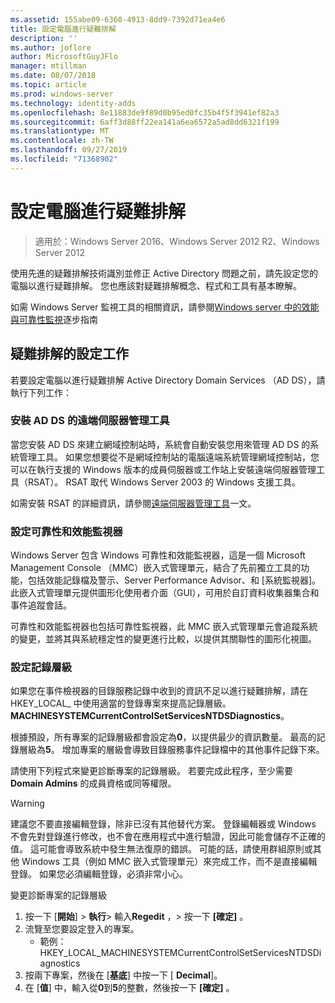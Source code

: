 ```yaml
---
ms.assetid: 155abe09-6360-4913-8dd9-7392d71ea4e6
title: 設定電腦進行疑難排解
description: ''
ms.author: joflore
author: MicrosoftGuyJFlo
manager: mtillman
ms.date: 08/07/2018
ms.topic: article
ms.prod: windows-server
ms.technology: identity-adds
ms.openlocfilehash: 8e11883de9f89d0b95ed0fc35b4f5f3941ef82a3
ms.sourcegitcommit: 6aff3d88ff22ea141a6ea6572a5ad8dd6321f199
ms.translationtype: MT
ms.contentlocale: zh-TW
ms.lasthandoff: 09/27/2019
ms.locfileid: "71368902"
---
```

# <a name="configuring-a-computer-for-troubleshooting"></a>設定電腦進行疑難排解

>適用於：Windows Server 2016、Windows Server 2012 R2、Windows Server 2012

使用先進的疑難排解技術識別並修正 Active Directory 問題之前，請先設定您的電腦以進行疑難排解。 您也應該對疑難排解概念、程式和工具有基本瞭解。

如需 Windows Server 監視工具的相關資訊，請參閱[Windows server 中的效能與可靠性監視](https://go.microsoft.com/fwlink/?LinkId=123737)逐步指南

## <a name="configuration-tasks-for-troubleshooting"></a>疑難排解的設定工作

若要設定電腦以進行疑難排解 Active Directory Domain Services （AD DS），請執行下列工作：

### <a name="install-remote-server-administration-tools-for-ad-ds"></a>安裝 AD DS 的遠端伺服器管理工具

當您安裝 AD DS 來建立網域控制站時，系統會自動安裝您用來管理 AD DS 的系統管理工具。 如果您想要從不是網域控制站的電腦遠端系統管理網域控制站，您可以在執行支援的 Windows 版本的成員伺服器或工作站上安裝遠端伺服器管理工具（RSAT）。 RSAT 取代 Windows Server 2003 的 Windows 支援工具。

如需安裝 RSAT 的詳細資訊，請參閱[遠端伺服器管理工具](https://docs.microsoft.com/windows-server/remote/remote-server-administration-tools)一文。

### <a name="configure-reliability-and-performance-monitor"></a>設定可靠性和效能監視器

Windows Server 包含 Windows 可靠性和效能監視器，這是一個 Microsoft Management Console （MMC）嵌入式管理單元，結合了先前獨立工具的功能，包括效能記錄檔及警示、Server Performance Advisor、和 [系統監視器]。 此嵌入式管理單元提供圖形化使用者介面（GUI），可用於自訂資料收集器集合和事件追蹤會話。

可靠性和效能監視器也包括可靠性監視器，此 MMC 嵌入式管理單元會追蹤系統的變更，並將其與系統穩定性的變更進行比較，以提供其關聯性的圖形化視圖。

### <a name="set-logging-levels"></a>設定記錄層級

如果您在事件檢視器的目錄服務記錄中收到的資訊不足以進行疑難排解，請在 HKEY_LOCAL_ 中使用適當的登錄專案來提高記錄層級。 **MACHINESYSTEMCurrentControlSetServicesNTDSDiagnostics**。

根據預設，所有專案的記錄層級都會設定為**0**，以提供最少的資訊數量。 最高的記錄層級為**5**。 增加專案的層級會導致目錄服務事件記錄檔中的其他事件記錄下來。

請使用下列程式來變更診斷專案的記錄層級。 若要完成此程序，至少需要 **Domain Admins** 的成員資格或同等權限。

> [!WARNING]
> 建議您不要直接編輯登錄，除非已沒有其他替代方案。 登錄編輯器或 Windows 不會先對登錄進行修改，也不會在應用程式中進行驗證，因此可能會儲存不正確的值。 這可能會導致系統中發生無法復原的錯誤。 可能的話，請使用群組原則或其他 Windows 工具（例如 MMC 嵌入式管理單元）來完成工作，而不是直接編輯登錄。 如果您必須編輯登錄，必須非常小心。
>

變更診斷專案的記錄層級

1. 按一下 [**開始**]  > **執行**> 輸入**Regedit** ，> 按一下 **[確定]** 。
2. 流覽至您要設定登入的專案。
   * 範例：HKEY_LOCAL_MACHINESYSTEMCurrentControlSetServicesNTDSDiagnostics
3. 按兩下專案，然後在 [**基底**] 中按一下 [ **Decimal**]。
4. 在 [**值**] 中，輸入從**0**到**5**的整數，然後按一下 **[確定]** 。
